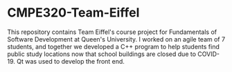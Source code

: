 # CMPE320-Team-Eiffel
This repository contains Team Eiffel's course project for Fundamentals of Software Development at Queen's University. I worked on an agile team of 7 students, 
and together we developed a C++ program to help students find public study locations now that school buildings are closed due to 
COVID-19. Qt was used to develop the front end. 
